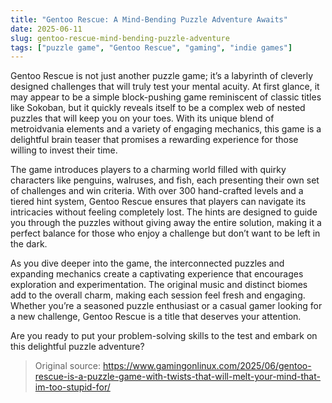 ```yaml
---
title: "Gentoo Rescue: A Mind-Bending Puzzle Adventure Awaits"
date: 2025-06-11
slug: gentoo-rescue-mind-bending-puzzle-adventure
tags: ["puzzle game", "Gentoo Rescue", "gaming", "indie games"]
---
```


Gentoo Rescue is not just another puzzle game; it’s a labyrinth of cleverly designed challenges that will truly test your mental acuity. At first glance, it may appear to be a simple block-pushing game reminiscent of classic titles like Sokoban, but it quickly reveals itself to be a complex web of nested puzzles that will keep you on your toes. With its unique blend of metroidvania elements and a variety of engaging mechanics, this game is a delightful brain teaser that promises a rewarding experience for those willing to invest their time.

The game introduces players to a charming world filled with quirky characters like penguins, walruses, and fish, each presenting their own set of challenges and win criteria. With over 300 hand-crafted levels and a tiered hint system, Gentoo Rescue ensures that players can navigate its intricacies without feeling completely lost. The hints are designed to guide you through the puzzles without giving away the entire solution, making it a perfect balance for those who enjoy a challenge but don’t want to be left in the dark.

As you dive deeper into the game, the interconnected puzzles and expanding mechanics create a captivating experience that encourages exploration and experimentation. The original music and distinct biomes add to the overall charm, making each session feel fresh and engaging. Whether you’re a seasoned puzzle enthusiast or a casual gamer looking for a new challenge, Gentoo Rescue is a title that deserves your attention.

Are you ready to put your problem-solving skills to the test and embark on this delightful puzzle adventure? 

> Original source: https://www.gamingonlinux.com/2025/06/gentoo-rescue-is-a-puzzle-game-with-twists-that-will-melt-your-mind-that-im-too-stupid-for/